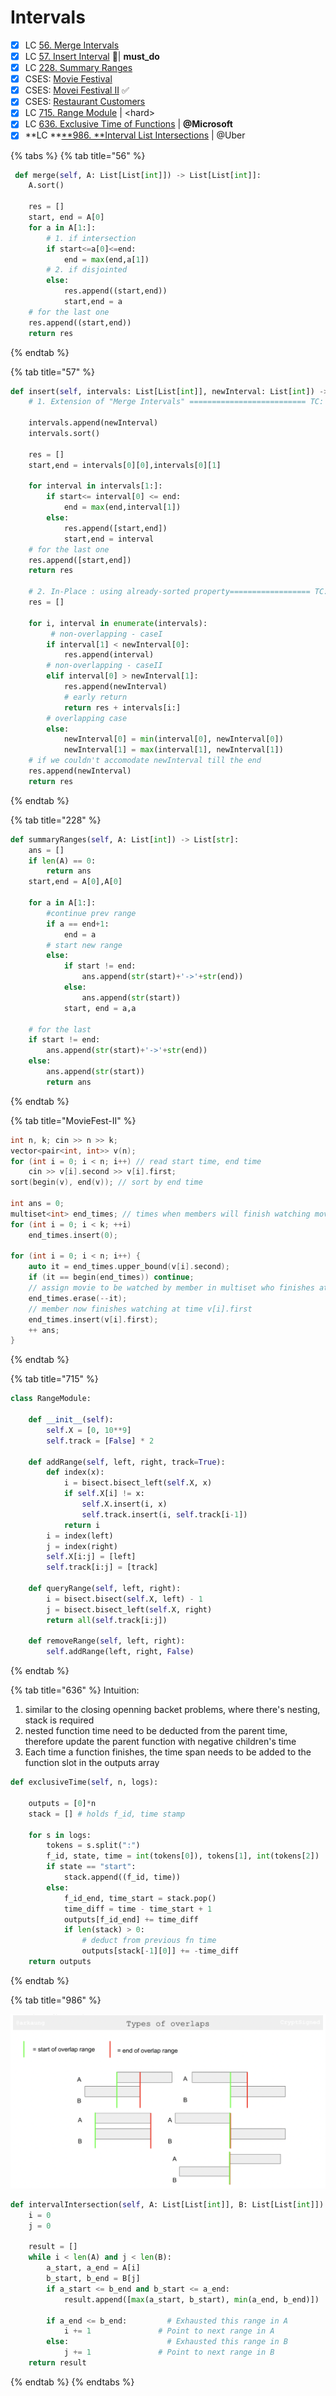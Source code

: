 # Intervals

* [x] LC [56. Merge Intervals](https://leetcode.com/problems/merge-intervals/)
* [x] LC [57. Insert Interval](https://leetcode.com/problems/insert-interval/) 🌟| **must\_do**
* [x] LC [228. Summary Ranges](https://leetcode.com/problems/summary-ranges/)
* [x] CSES: [Movie Festival](https://cses.fi/problemset/task/1629)
* [x] CSES: [Movei Festival II](https://cses.fi/problemset/task/1632) ✅
* [x] CSES: [Restaurant Customers](https://cses.fi/problemset/task/1619)
* [x] LC [715. Range Module](https://leetcode.com/problems/range-module/) | \<hard>
* [x] LC [636. Exclusive Time of Functions](https://leetcode.com/problems/exclusive-time-of-functions/) | **@Microsoft**
* [x] **LC **[**986. **Interval List Intersections](https://leetcode.com/problems/interval-list-intersections/) | @Uber

{% tabs %}
{% tab title="56" %}
```python
 def merge(self, A: List[List[int]]) -> List[List[int]]:
    A.sort()

    res = []
    start, end = A[0]
    for a in A[1:]:
        # 1. if intersection
        if start<=a[0]<=end:
            end = max(end,a[1])
        # 2. if disjointed
        else:
            res.append((start,end))
            start,end = a
    # for the last one
    res.append((start,end))
    return res
```
{% endtab %}

{% tab title="57" %}
```python
def insert(self, intervals: List[List[int]], newInterval: List[int]) -> List[List[int]]:
    # 1. Extension of "Merge Intervals" ========================== TC: O(NlogN)

    intervals.append(newInterval)
    intervals.sort()

    res = []
    start,end = intervals[0][0],intervals[0][1]

    for interval in intervals[1:]:
        if start<= interval[0] <= end:
            end = max(end,interval[1])
        else:
            res.append([start,end])
            start,end = interval
    # for the last one
    res.append([start,end])
    return res

    # 2. In-Place : using already-sorted property================== TC: O(N)
    res = []

    for i, interval in enumerate(intervals):
         # non-overlapping - caseI
        if interval[1] < newInterval[0]:   
            res.append(interval)
        # non-overlapping - caseII
        elif interval[0] > newInterval[1]:  
            res.append(newInterval) 
            # early return
            return res + intervals[i:]
        # overlapping case
        else:
            newInterval[0] = min(interval[0], newInterval[0])
            newInterval[1] = max(interval[1], newInterval[1])
    # if we couldn't accomodate newInterval till the end
    res.append(newInterval)
    return res
```
{% endtab %}

{% tab title="228" %}
```python
def summaryRanges(self, A: List[int]) -> List[str]:
    ans = []
    if len(A) == 0:
        return ans
    start,end = A[0],A[0]

    for a in A[1:]:
        #continue prev range
        if a == end+1:
            end = a
        # start new range
        else:
            if start != end:
                ans.append(str(start)+'->'+str(end))
            else:
                ans.append(str(start))
            start, end = a,a

    # for the last
    if start != end:
        ans.append(str(start)+'->'+str(end))
    else:
        ans.append(str(start))
        return ans
```
{% endtab %}

{% tab title="MovieFest-II" %}
```cpp
int n, k; cin >> n >> k;
vector<pair<int, int>> v(n);
for (int i = 0; i < n; i++) // read start time, end time
	cin >> v[i].second >> v[i].first;
sort(begin(v), end(v)); // sort by end time

int ans = 0;
multiset<int> end_times; // times when members will finish watching movies
for (int i = 0; i < k; ++i)
	end_times.insert(0);

for (int i = 0; i < n; i++) {
	auto it = end_times.upper_bound(v[i].second);
	if (it == begin(end_times)) continue;
	// assign movie to be watched by member in multiset who finishes at time *prev(it)
	end_times.erase(--it);
	// member now finishes watching at time v[i].first
	end_times.insert(v[i].first);
	++ ans;
}
```
{% endtab %}

{% tab title="715" %}
```python
class RangeModule:

    def __init__(self):
        self.X = [0, 10**9]
        self.track = [False] * 2

    def addRange(self, left, right, track=True):
        def index(x):
            i = bisect.bisect_left(self.X, x)
            if self.X[i] != x:
                self.X.insert(i, x)
                self.track.insert(i, self.track[i-1])
            return i
        i = index(left)
        j = index(right)
        self.X[i:j] = [left]
        self.track[i:j] = [track]

    def queryRange(self, left, right):
        i = bisect.bisect(self.X, left) - 1
        j = bisect.bisect_left(self.X, right)
        return all(self.track[i:j])

    def removeRange(self, left, right):
        self.addRange(left, right, False)
```
{% endtab %}

{% tab title="636" %}
Intuition:

1. similar to the closing openning backet problems, where there's nesting, stack is required
2. nested function time need to be deducted from the parent time, therefore update the parent function with negative children's time
3. Each time a function finishes, the time span needs to be added to the function slot in the outputs array

```python
def exclusiveTime(self, n, logs):
    
    outputs = [0]*n
    stack = [] # holds f_id, time stamp
    
    for s in logs:
        tokens = s.split(":")
        f_id, state, time = int(tokens[0]), tokens[1], int(tokens[2])
        if state == "start":
            stack.append((f_id, time))
        else:
            f_id_end, time_start = stack.pop()
            time_diff = time - time_start + 1
            outputs[f_id_end] += time_diff
            if len(stack) > 0:
                # deduct from previous fn time 
                outputs[stack[-1][0]] += -time_diff
    return outputs 
```
{% endtab %}

{% tab title="986" %}


![](<../../.gitbook/assets/Screenshot 2021-11-08 at 2.25.37 AM.png>)



```python
def intervalIntersection(self, A: List[List[int]], B: List[List[int]]) -> List[List[int]]:
    i = 0
    j = 0

    result = []
    while i < len(A) and j < len(B):
        a_start, a_end = A[i]
        b_start, b_end = B[j]
        if a_start <= b_end and b_start <= a_end:                       # Criss-cross lock
            result.append([max(a_start, b_start), min(a_end, b_end)])   # Squeezing

        if a_end <= b_end:         # Exhausted this range in A
            i += 1               # Point to next range in A
        else:                      # Exhausted this range in B
            j += 1               # Point to next range in B
    return result
```
{% endtab %}
{% endtabs %}
